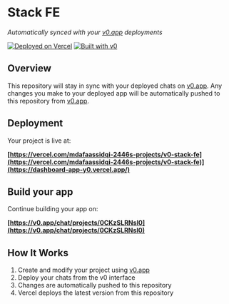 # Stack FE

*Automatically synced with your [v0.app](https://v0.app) deployments*

[![Deployed on Vercel](https://img.shields.io/badge/Deployed%20on-Vercel-black?style=for-the-badge&logo=vercel)](https://vercel.com/mdafaassidqi-2446s-projects/v0-stack-fe)
[![Built with v0](https://img.shields.io/badge/Built%20with-v0.app-black?style=for-the-badge)](https://v0.app/chat/projects/0CKzSLRNsl0)

## Overview

This repository will stay in sync with your deployed chats on [v0.app](https://v0.app).
Any changes you make to your deployed app will be automatically pushed to this repository from [v0.app](https://v0.app).

## Deployment

Your project is live at:

**[https://vercel.com/mdafaassidqi-2446s-projects/v0-stack-fe](https://vercel.com/mdafaassidqi-2446s-projects/v0-stack-fe)](https://dashboard-app-y0.vercel.app/)**

## Build your app

Continue building your app on:

**[https://v0.app/chat/projects/0CKzSLRNsl0](https://v0.app/chat/projects/0CKzSLRNsl0)**

## How It Works

1. Create and modify your project using [v0.app](https://v0.app)
2. Deploy your chats from the v0 interface
3. Changes are automatically pushed to this repository
4. Vercel deploys the latest version from this repository

